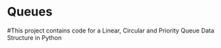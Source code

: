 # Queues
#This project contains code for a Linear, Circular and Priority Queue Data Structure in Python

